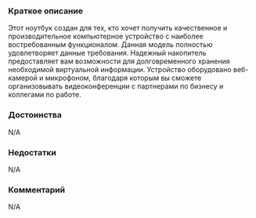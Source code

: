 ### **Краткое описание**
Этот ноутбук создан для тех, кто хочет получить качественное и производительное компьютерное устройство с наиболее востребованным функционалом. Данная модель полностью удовлетворяет данные требования. Надежный накопитель предоставляет вам возможности для долговременного хранения необходимой виртуальной информации. Устройство оборудовано веб-камерой и микрофоном, благодаря которым вы сможете организовывать видеоконференции с партнерами по бизнесу и коллегами по работе.

### **Достоинства**
N/A

### **Недостатки**
N/A

### **Комментарий**
N/A
